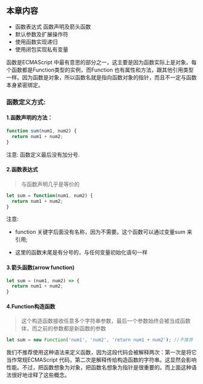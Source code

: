 ## 本章内容

* 函数表达式 函数声明及箭头函数
* 默认参数及扩展操作符
* 使用函数实现递归
* 使用闭包实现私有变量

函数是ECMAScript 中最有意思的部分之一，这主要是因为函数实际上是对象。每个函数都是Function类型的实例，而Function 也有属性和方法，跟其他引用类型一样。因为函数是对象，所以函数名就是指向函数对象的指针，而且不一定与函数本身紧密绑定。

### 函数定义方式:

#### 1.函数声明的方法：

```javascript
function sum(num1, num2) {
  return num1 + num2;
}
```

注意: 函数定义最后没有加分号.

#### 2.函数表达式

> 与函数声明几乎是等价的

```javascript
let sum = function(num1, num2) {
  return num1 + num2;
}
```

注意:

* function 关键字后面没有名称，因为不需要。这个函数可以通过变量sum 来引用;

* 这里的函数末尾是有分号的，与任何变量初始化语句一样

#### 3.箭头函数(arrow function)

```javascript
let sum = (num1, num2) => {
  return num1 + num2;
}
```

#### 4.Function构造函数

> 这个构造函数接收任意多个字符串参数，最后一个参数始终会被当成函数体，而之前的参数都是新函数的参数

```javascript
let sum = new Function('num1', 'num2', 'return num1 + num2'); //不推荐
```

我们不推荐使用这种语法来定义函数，因为这段代码会被解释两次：第一次是将它当作常规ECMAScript 代码，第二次是解释传给构造函数的字符串。这显然会影响性能。不过，把函数想象为对象，把函数名想象为指针是很重要的。而上面这种语法很好地诠释了这些概念。